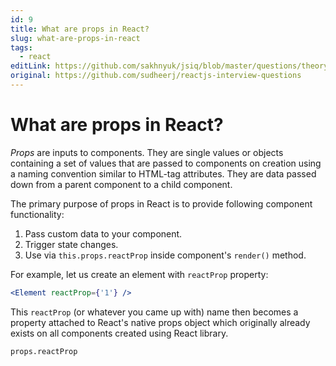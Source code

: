 ```yaml
---
id: 9
title: What are props in React?
slug: what-are-props-in-react
tags:
  - react
editLink: https://github.com/sakhnyuk/jsiq/blob/master/questions/theory/react/9.md
original: https://github.com/sudheerj/reactjs-interview-questions
---
```


# What are props in React?

_Props_ are inputs to components. They are single values or objects containing a set of values that are passed to components on creation using a naming convention similar to HTML-tag attributes. They are data passed down from a parent component to a child component.

The primary purpose of props in React is to provide following component functionality:

1. Pass custom data to your component.
2. Trigger state changes.
3. Use via `this.props.reactProp` inside component's `render()` method.

For example, let us create an element with `reactProp` property:

```jsx
<Element reactProp={'1'} />
```

This `reactProp` (or whatever you came up with) name then becomes a property attached to React's native props object which originally already exists on all components created using React library.

```
props.reactProp
```